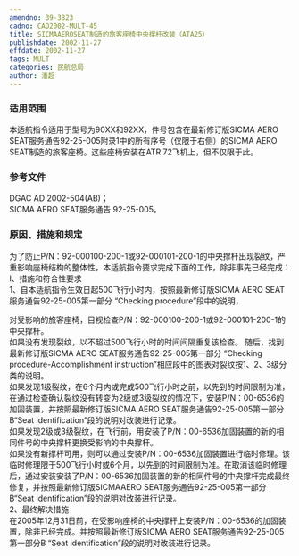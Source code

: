 ```yaml
---
amendno: 39-3823  
cadno: CAD2002-MULT-45  
title: SICMAAEROSEAT制造的旅客座椅中央撑杆改装（ATA25）  
publishdate: 2002-11-27  
effdate: 2002-11-27  
tags: MULT  
categories: 民航总局  
author: 潘超  
---
```

  
### 适用范围  
本适航指令适用于型号为90XX和92XX，件号包含在最新修订版SICMA AERO SEAT服务通告92-25-005附录1中的所有序号（仅限于右侧）的SICMA AERO SEAT制造的旅客座椅。这些座椅安装在ATR 72飞机上，但不仅限于此。  
  
<!--more-->  
### 参考文件  
DGAC AD 2002-504(AB)；  
    SICMA AERO SEAT服务通告 92-25-005。  
  
### 原因、措施和规定  
为了防止P/N：92-000100-200-1或92-000101-200-1的中央撑杆出现裂纹，严重影响座椅结构的整体性，本适航指令要求完成下面的工作，除非事先已经完成：  
I、措施和符合性要求  
1、自本适航指令生效日起500飞行小时内，按照最新修订版SICMA AERO SEAT服务通告92-25-005第一部分 “Checking procedure”段中的说明，  
      
对受影响的旅客座椅，目视检查P/N：92-000100-200-1或92-000101-200-1的中央撑杆。  
    如果没有发现裂纹，以不超过500飞行小时的时间间隔重复该检查。 随后，找到最新修订版SICMA AERO SEAT服务通告92-25-005第一部分 “Checking procedure-Accomplishment instruction”相应段中的图表对裂纹按1、2、3级分类的说明。  
    如果发现1级裂纹，在6个月内或完成500飞行小时之前，以先到的时间限制为准，在通过检查确认裂纹没有转变为2级或3级裂纹的情况下，安装P/N：00-6536的加固装置，并按照最新修订版SICMA AERO SEAT服务通告92-25-005第一部分B“Seat identification”段的说明对改装进行记录。  
    如果发现2级或3级裂纹，在飞行前，用安装了P/N：00-6536加固装置的新的相同件号的中央撑杆更换受影响的中央撑杆。  
    如果没有新撑杆可用，则可以通过安装P/N：00-6536加固装置进行临时修理。该临时修理限于500飞行小时或6个月，以先到的时间限制为准。在取消该临时修理后，通过安装安装了P/N：00-6536加固装置的新的相同件号的中央撑杆完成最终修复，并按照最新修订版SICMAAERO SEAT服务通告92-25-005第一部分B“Seat identification”段的说明对改装进行记录。  
2、最终解决措施  
    在2005年12月31日前，在受影响座椅的中央撑杆上安装P/N：00-6536的加固装置，除非已经完成。并按照最新修订版SICMA AERO SEAT服务通告92-25-005第一部分B “Seat identification”段的说明对改装进行记录。  
